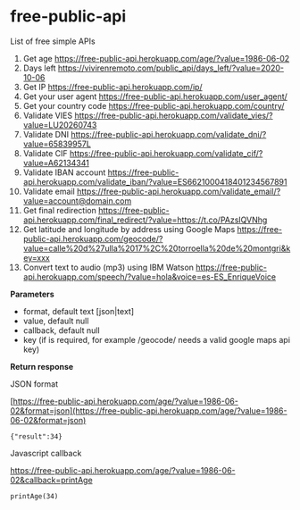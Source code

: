 # free-public-api
 
List of free simple APIs

1. Get age https://free-public-api.herokuapp.com/age/?value=1986-06-02
2. Days left https://vivirenremoto.com/public_api/days_left/?value=2020-10-06
3. Get IP https://free-public-api.herokuapp.com/ip/
4. Get your user agent https://free-public-api.herokuapp.com/user_agent/
5. Get your country code https://free-public-api.herokuapp.com/country/
6. Validate VIES https://free-public-api.herokuapp.com/validate_vies/?value=LU20260743
7. Validate DNI https://free-public-api.herokuapp.com/validate_dni/?value=65839957L
8. Validate CIF https://free-public-api.herokuapp.com/validate_cif/?value=A62134341
9. Validate IBAN account https://free-public-api.herokuapp.com/validate_iban/?value=ES6621000418401234567891
10. Validate email https://free-public-api.herokuapp.com/validate_email/?value=account@domain.com
11. Get final redirection https://free-public-api.herokuapp.com/final_redirect/?value=https://t.co/PAzsIQVNhg
12. Get latitude and longitude by address using Google Maps https://free-public-api.herokuapp.com/geocode/?value=calle%20d%27ulla%2017%2C%20torroella%20de%20montgri&key=xxx
13. Convert text to audio (mp3) using IBM Watson https://free-public-api.herokuapp.com/speech/?value=hola&voice=es-ES_EnriqueVoice

**Parameters**

- format, default text [json|text]
- value, default null
- callback, default null
- key (if is required, for example /geocode/ needs a valid google maps api key)

**Return response**

JSON format

[https://free-public-api.herokuapp.com/age/?value=1986-06-02&format=json](https://free-public-api.herokuapp.com/age/?value=1986-06-02&format=json)

```
{"result":34}
```

Javascript callback

https://free-public-api.herokuapp.com/age/?value=1986-06-02&callback=printAge

```
printAge(34)
```
